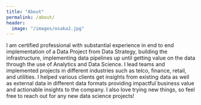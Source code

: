 ```yaml
---
title: "About"
permalink: /about/
header:
  image: "/images/osaka2.jpg"
---
```


I am certified professional with substantial experience in end to end implementation of a Data Project from Data Strategy, building the infrastructure, implementing data pipelines up until getting value on the data through the use of Analytics and Data Science. I lead teams and implemented projects in different industries such as telco, finance, retail, and utilities. I helped various clients get insights from existing data as well as external data in different data formats providing impactful business value and actionable insights to the company. I also love trying new things, so feel free to reach out for any new data science projects!
